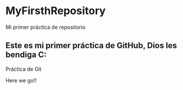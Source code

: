 # MyFirsthRepository
Mi primer práctica de repositorio
## Este es mi primer práctica de GitHub, Dios les bendiga C:

Práctica de Git

Here we go!!

